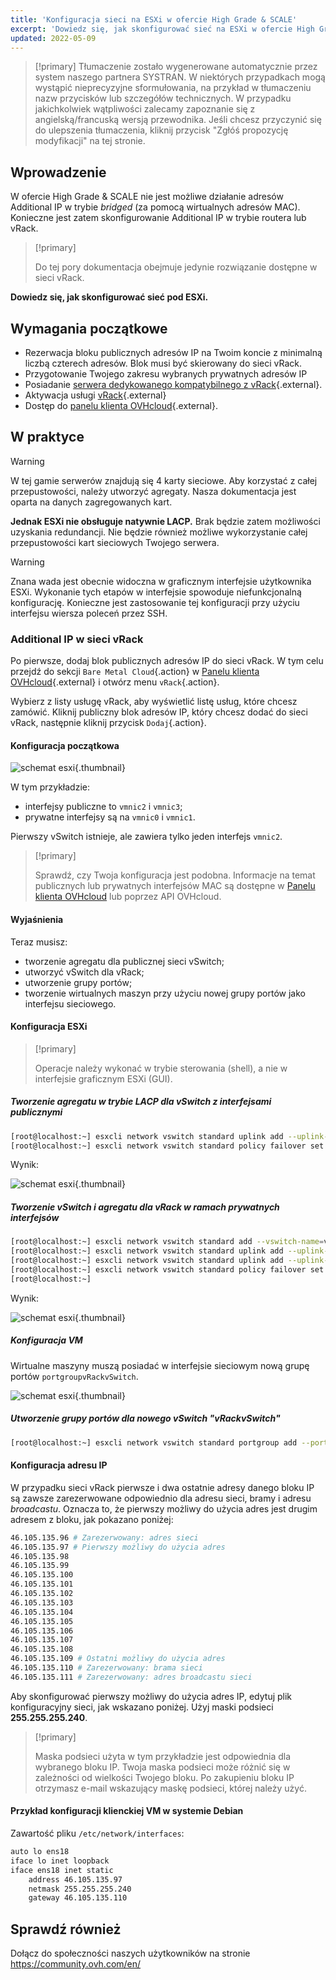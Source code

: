 ```yaml
---
title: 'Konfiguracja sieci na ESXi w ofercie High Grade & SCALE'
excerpt: 'Dowiedz się, jak skonfigurować sieć na ESXi w ofercie High Grade & SCALE'
updated: 2022-05-09
---
```


> [!primary]
> Tłumaczenie zostało wygenerowane automatycznie przez system naszego partnera SYSTRAN. W niektórych przypadkach mogą wystąpić nieprecyzyjne sformułowania, na przykład w tłumaczeniu nazw przycisków lub szczegółów technicznych. W przypadku jakichkolwiek wątpliwości zalecamy zapoznanie się z angielską/francuską wersją przewodnika. Jeśli chcesz przyczynić się do ulepszenia tłumaczenia, kliknij przycisk "Zgłóś propozycję modyfikacji" na tej stronie.
>

## Wprowadzenie

W ofercie High Grade & SCALE nie jest możliwe działanie adresów Additional IP w trybie *bridged* (za pomocą wirtualnych adresów MAC). Konieczne jest zatem skonfigurowanie Additional IP w trybie routera lub vRack.

> [!primary]
>
> Do tej pory dokumentacja obejmuje jedynie rozwiązanie dostępne w sieci vRack.
>

**Dowiedz się, jak skonfigurować sieć pod ESXi.**

## Wymagania początkowe

* Rezerwacja bloku publicznych adresów IP na Twoim koncie z minimalną liczbą czterech adresów. Blok musi być skierowany do sieci vRack.
* Przygotowanie Twojego zakresu wybranych prywatnych adresów IP
* Posiadanie [serwera dedykowanego kompatybilnego z vRack](https://www.ovhcloud.com/pl/bare-metal/){.external}.
* Aktywacja usługi [vRack](https://www.ovh.pl/rozwiazania/vrack/){.external}
* Dostęp do [panelu klienta OVHcloud](https://www.ovh.com/auth/?action=gotomanager&from=https://www.ovh.pl/&ovhSubsidiary=pl){.external}.

## W praktyce

> [!warning]
>
> W tej gamie serwerów znajdują się 4 karty sieciowe. Aby korzystać z całej przepustowości, należy utworzyć agregaty. Nasza dokumentacja jest oparta na danych zagregowanych kart.
>
> **Jednak ESXi nie obsługuje natywnie LACP.**
> Brak będzie zatem możliwości uzyskania redundancji. Nie będzie również możliwe wykorzystanie całej przepustowości kart sieciowych Twojego serwera.
>

> [!warning]
>
> Znana wada jest obecnie widoczna w graficznym interfejsie użytkownika ESXi. Wykonanie tych etapów w interfejsie spowoduje niefunkcjonalną konfigurację. Konieczne jest zastosowanie tej konfiguracji przy użyciu interfejsu wiersza poleceń przez SSH.
>

### Additional IP w sieci vRack

Po pierwsze, dodaj blok publicznych adresów IP do sieci vRack. W tym celu przejdź do sekcji `Bare Metal Cloud`{.action} w [Panelu klienta OVHcloud](https://www.ovh.com/auth/?action=gotomanager&from=https://www.ovh.pl/&ovhSubsidiary=pl){.external} i otwórz menu `vRack`{.action}.

Wybierz z listy usługę vRack, aby wyświetlić listę usług, które chcesz zamówić. Kliknij publiczny blok adresów IP, który chcesz dodać do sieci vRack, następnie kliknij przycisk `Dodaj`{.action}.

#### Konfiguracja początkowa

![schemat esxi](schema_esxi_A01_2022.png){.thumbnail}

W tym przykładzie:

* interfejsy publiczne to `vmnic2` i `vmnic3`;
* prywatne interfejsy są na `vmnic0` i `vmnic1`.

Pierwszy vSwitch istnieje, ale zawiera tylko jeden interfejs `vmnic2`.

> [!primary]
>
> Sprawdź, czy Twoja konfiguracja jest podobna. Informacje na temat publicznych lub prywatnych interfejsów MAC są dostępne w [Panelu klienta OVHcloud](https://www.ovh.com/auth/?action=gotomanager&from=https://www.ovh.com/fr/&ovhSubsidiary=fr) lub poprzez API OVHcloud.
>

#### Wyjaśnienia

Teraz musisz:

* tworzenie agregatu dla publicznej sieci vSwitch;
* utworzyć vSwitch dla vRack;
* utworzenie grupy portów;
* tworzenie wirtualnych maszyn przy użyciu nowej grupy portów jako interfejsu sieciowego.

#### Konfiguracja ESXi

> [!primary]
>
> Operacje należy wykonać w trybie sterowania (shell), a nie w interfejsie graficznym ESXi (GUI).
>

##### **Tworzenie agregatu w trybie LACP dla vSwitch z interfejsami publicznymi**

```bash
[root@localhost:~] esxcli network vswitch standard uplink add --uplink-name=vmnic3 --vswitch-name=vSwitch0
[root@localhost:~] esxcli network vswitch standard policy failover set -l iphash -v vSwitch0
```

Wynik:

![schemat esxi](schema_esxi_A02_2022.png){.thumbnail}

##### **Tworzenie vSwitch i agregatu dla vRack w ramach prywatnych interfejsów**

```bash
[root@localhost:~] esxcli network vswitch standard add --vswitch-name=vRackvSwitch
[root@localhost:~] esxcli network vswitch standard uplink add --uplink-name=vmnic0 --vswitch-name=vRackvSwitch
[root@localhost:~] esxcli network vswitch standard uplink add --uplink-name=vmnic1 --vswitch-name=vRackvSwitch
[root@localhost:~] esxcli network vswitch standard policy failover set -l iphash -v vRackvSwitch
[root@localhost:~] 
```

Wynik:

![schemat esxi](schema_esxi_A03_2022.png){.thumbnail}

##### **Konfiguracja VM**

Wirtualne maszyny muszą posiadać w interfejsie sieciowym nową grupę portów `portgroupvRackvSwitch`.

![schemat esxi](schema_esxi_A04_2022.png){.thumbnail}

##### **Utworzenie grupy portów dla nowego vSwitch "vRackvSwitch"**

```bash
[root@localhost:~] esxcli network vswitch standard portgroup add --portgroup-name=portgroupvRackvSwitch --vswitch-name=vRackvSwitch
```

#### Konfiguracja adresu IP

W przypadku sieci vRack pierwsze i dwa ostatnie adresy danego bloku IP są zawsze zarezerwowane odpowiednio dla adresu sieci, bramy i adresu *broadcastu*. Oznacza to, że pierwszy możliwy do użycia adres jest drugim adresem z bloku, jak pokazano poniżej:

```sh
46.105.135.96 # Zarezerwowany: adres sieci
46.105.135.97 # Pierwszy możliwy do użycia adres
46.105.135.98
46.105.135.99
46.105.135.100
46.105.135.101
46.105.135.102
46.105.135.103
46.105.135.104
46.105.135.105
46.105.135.106
46.105.135.107
46.105.135.108
46.105.135.109 # Ostatni możliwy do użycia adres
46.105.135.110 # Zarezerwowany: brama sieci
46.105.135.111 # Zarezerwowany: adres broadcastu sieci
```

Aby skonfigurować pierwszy możliwy do użycia adres IP, edytuj plik konfiguracyjny sieci, jak wskazano poniżej. Użyj maski podsieci **255.255.255.240**.

> [!primary]
>
> Maska podsieci użyta w tym przykładzie jest odpowiednia dla wybranego bloku IP. Twoja maska podsieci może różnić się w zależności od wielkości Twojego bloku. Po zakupieniu bloku IP otrzymasz e-mail wskazujący maskę podsieci, której należy użyć.
>

#### Przykład konfiguracji klienckiej VM w systemie Debian

Zawartość pliku `/etc/network/interfaces`:

```bash
auto lo ens18
iface lo inet loopback
iface ens18 inet static
    address 46.105.135.97
    netmask 255.255.255.240
    gateway 46.105.135.110
```

## Sprawdź również

Dołącz do społeczności naszych użytkowników na stronie <https://community.ovh.com/en/>
